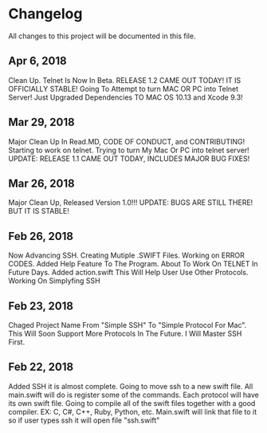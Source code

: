 # Changelog
All changes to this project will be documented in this file.

## Apr 6, 2018
Clean Up.
Telnet Is Now In Beta.
RELEASE 1.2 CAME OUT TODAY!
IT IS OFFICIALLY STABLE!
Going To Attempt to turn MAC OR PC into Telnet Server!
Just Upgraded Dependencies TO MAC OS 10.13 and Xcode 9.3!

## Mar 29, 2018
Major Clean Up In Read.MD, CODE OF CONDUCT, and CONTRIBUTING!
Starting to work on telnet.
Trying to turn My Mac Or PC into telnet server!
UPDATE: RELEASE 1.1 CAME OUT TODAY, INCLUDES MAJOR BUG FIXES!

## Mar 26, 2018
Major Clean Up, Released Version 1.0!!!
UPDATE: BUGS ARE STILL THERE! BUT IT IS STABLE!

## Feb 26, 2018
Now Advancing SSH.
Creating Mutiple .SWIFT Files.
Working on ERROR CODES.
Added Help Feature To The Program.
About To Work On TELNET In Future Days.
Added action.swift This Will Help User Use Other Protocols.
Working On Simplyfing SSH

## Feb 23, 2018
Chaged Project Name From "Simple SSH" To "Simple Protocol For Mac".
This Will Soon Support More Protocols In The Future.
I Will Master SSH First.

## Feb 22, 2018
Added SSH it is almost complete. Going to move ssh to a new swift file. 
All main.swift will do is register some of the commands.
Each protocol will have its own swift file.
Going to compile all of the swift files together with a good compiler.
EX: C, C#, C++, Ruby, Python, etc.
Main.swift will link that file to it so if user types ssh it will open file "ssh.swift"
